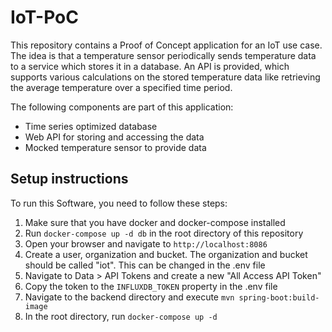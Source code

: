 # IoT-PoC

This repository contains a Proof of Concept application for an IoT use case.
The idea is that a temperature sensor periodically sends temperature data to a service which stores it in a database.
An API is provided, which supports various calculations on the stored temperature data like retrieving the average temperature over a specified time period.

The following components are part of this application:

- Time series optimized database
- Web API for storing and accessing the data
- Mocked temperature sensor to provide data

## Setup instructions

To run this Software, you need to follow these steps:

1. Make sure that you have docker and docker-compose installed
2. Run `docker-compose up -d db` in the root directory of this repository
3. Open your browser and navigate to `http://localhost:8086`
4. Create a user, organization and bucket. The organization and bucket should be called "iot". This can be changed in the .env file
5. Navigate to Data > API Tokens and create a new "All Access API Token"
6. Copy the token to the `INFLUXDB_TOKEN` property in the .env file
7. Navigate to the backend directory and execute `mvn spring-boot:build-image`
8. In the root directory, run `docker-compose up -d`